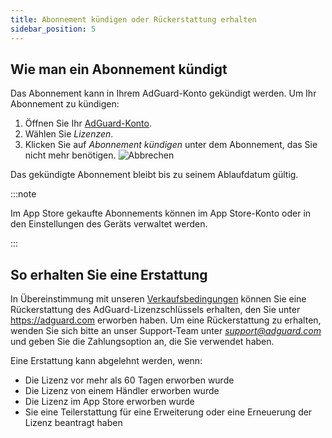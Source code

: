 ```yaml
---
title: Abonnement kündigen oder Rückerstattung erhalten
sidebar_position: 5
---
```


## Wie man ein Abonnement kündigt

Das Abonnement kann in Ihrem AdGuard-Konto gekündigt werden. Um Ihr Abonnement zu kündigen:

 1. Öffnen Sie Ihr [AdGuard-Konto](https://my.adguard.com/).
 1. Wählen Sie *Lizenzen*.
 1. Klicken Sie auf *Abonnement kündigen* unter dem Abonnement, das Sie nicht mehr benötigen. ![Abbrechen](https://cdn.adtidy.org/content/kb/ad_blocker/general/newaccount-cancel-sub.png)

 Das gekündigte Abonnement bleibt bis zu seinem Ablaufdatum gültig.

:::note

Im App Store gekaufte Abonnements können im App Store-Konto oder in den Einstellungen des Geräts verwaltet werden.

:::

## So erhalten Sie eine Erstattung

In Übereinstimmung mit unseren [Verkaufsbedingungen](https://adguard.com/terms-of-sale.html) können Sie eine Rückerstattung des AdGuard-Lizenzschlüssels erhalten, den Sie unter https://adguard.com erworben haben. Um eine Rückerstattung zu erhalten, wenden Sie sich bitte an unser Support-Team unter *support@adguard.com* und geben Sie die Zahlungsoption an, die Sie verwendet haben.

Eine Erstattung kann abgelehnt werden, wenn:

- Die Lizenz vor mehr als 60 Tagen erworben wurde
- Die Lizenz von einem Händler erworben wurde
- Die Lizenz im App Store erworben wurde
- Sie eine Teilerstattung für eine Erweiterung oder eine Erneuerung der Lizenz beantragt haben
